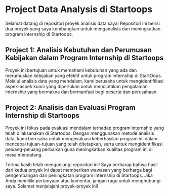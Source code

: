 # **Project Data Analysis di Startoops**
Selamat datang di repositori proyek analisis data saya! Repositori ini berisi dua proyek yang saya kembangkan untuk menganalisis dan meningkatkan program internship di Startoops.

## Project 1: Analisis Kebutuhan dan Perumusan Kebijakan dalam Program Internship di Startoops

Proyek ini bertujuan untuk memahami kebutuhan yang ada dan merumuskan kebijakan yang efektif untuk program internship di StartOops. Melalui analisis data yang mendalam, kami berusaha untuk mengidentifikasi aspek-aspek kunci yang diperlukan untuk menciptakan pengalaman internship yang bermakna dan bermanfaat bagi peserta dan perusahaan.

## Project 2: Analisis dan Evaluasi Program Internship di Startoops

Proyek ini fokus pada evaluasi mendalam terhadap program internship yang telah dilaksanakan di Startoops. Dengan menggunakan metode analisis data, kami berusaha untuk mengevaluasi keberhasilan program ini dalam mencapai tujuan-tujuan yang telah ditetapkan, serta untuk mengidentifikasi peluang-peluang perbaikan guna meningkatkan kualitas program ini di masa mendatang.

Terima kasih telah mengunjungi repositori ini! Saya berharap bahwa hasil dari kedua proyek ini dapat memberikan wawasan yang berharga bagi pengembangan dan peningkatan program internship di Startoops. Jika Anda memiliki pertanyaan atau komentar, jangan ragu untuk menghubungi saya. Selamat menjelajahi proyek-proyek ini!






